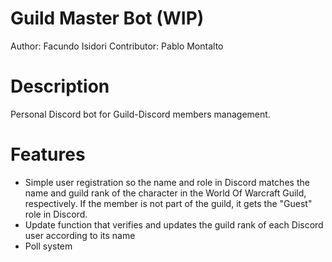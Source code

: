 # Guild Master Bot (WIP)

Author: Facundo Isidori
Contributor: Pablo Montalto

# Description

Personal Discord bot for Guild-Discord members management.

# Features

- Simple user registration so the name and role in Discord matches the name and guild rank of the character in the World Of Warcraft Guild, respectively.
  If the member is not part of the guild, it gets the "Guest" role in Discord.
- Update function that verifies and updates the guild rank of each Discord user according to its name
- Poll system
